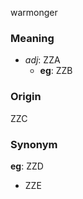 warmonger
### Meaning
+ _adj_: ZZA
    + __eg__: ZZB

### Origin

ZZC

### Synonym

__eg__: ZZD

+ ZZE


